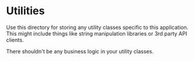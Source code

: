 # Utilities

Use this directory for storing any utility classes specific to this application. This might include things like string manipulation libraries or 3rd party API clients.

There shouldn't be any business logic in your utility classes.